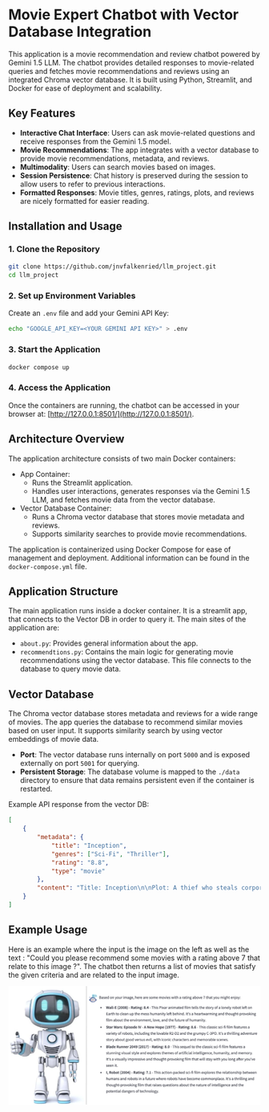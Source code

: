 # Movie Expert Chatbot with Vector Database Integration

This application is a movie recommendation and review chatbot powered by Gemini 1.5 LLM. The chatbot provides detailed responses to movie-related queries and fetches movie recommendations and reviews using an integrated Chroma vector database. It is built using Python, Streamlit, and Docker for ease of deployment and scalability.

## Key Features

- **Interactive Chat Interface**: Users can ask movie-related questions and receive responses from the Gemini 1.5 model.
- **Movie Recommendations**: The app integrates with a vector database to provide movie recommendations, metadata, and reviews.
- **Multimodality**: Users can search movies based on images.
- **Session Persistence**: Chat history is preserved during the session to allow users to refer to previous interactions.
- **Formatted Responses**: Movie titles, genres, ratings, plots, and reviews are nicely formatted for easier reading.

## Installation and Usage

### 1. Clone the Repository

```bash
git clone https://github.com/jnvfalkenried/llm_project.git
cd llm_project
```
### 2. Set up Environment Variables

Create an `.env` file and add your Gemini API Key:

```bash
echo "GOOGLE_API_KEY=<YOUR GEMINI API KEY>" > .env
```

### 3. Start the Application

```bash
docker compose up
```

### 4. Access the Application

Once the containers are running, the chatbot can be accessed in your browser at: [http://127.0.0.1:8501/](http://127.0.0.1:8501/).

## Architecture Overview

The application architecture consists of two main Docker containers:

- App Container:
    - Runs the Streamlit application.
    - Handles user interactions, generates responses via the Gemini 1.5 LLM, and fetches movie data from the vector database.
- Vector Database Container:
    - Runs a Chroma vector database that stores movie metadata and reviews.
    - Supports similarity searches to provide movie recommendations.

The application is containerized using Docker Compose for ease of management and deployment. Additional information can be found in the `docker-compose.yml` file.

## Application Structure

The main application runs inside a docker container. It is a streamlit app, that connects to the Vector DB in order to query it. The main sites of the application are:
- `about.py`: Provides general information about the app.
- `recommendtions.py`: Contains the main logic for generating movie recommendations using the vector database. This file connects to the database to query movie data. 

## Vector Database
The Chroma vector database stores metadata and reviews for a wide range of movies. The app queries the database to recommend similar movies based on user input. It supports similarity search by using vector embeddings of movie data.

- **Port**: The vector database runs internally on port `5000` and is exposed externally on port `5001` for querying.
- **Persistent Storage**: The database volume is mapped to the `./data` directory to ensure that data remains persistent even if the container is restarted.

Example API response from the vector DB:

```json
[
    {
        "metadata": {
            "title": "Inception",
            "genres": ["Sci-Fi", "Thriller"],
            "rating": "8.8",
            "type": "movie"
        },
        "content": "Title: Inception\n\nPlot: A thief who steals corporate secrets..."
    }
]
```

## Example Usage

Here is an example where the input is the image on the left as well as the text : "Could you please recommend some movies with a rating above 7 that relate to this image ?". The chatbot then returns a list of movies that satisfy the given criteria and are related to the input image.

![Screenshot of the Chatbot using an Image and a Comment as Input](archive/Example%20input.png)
